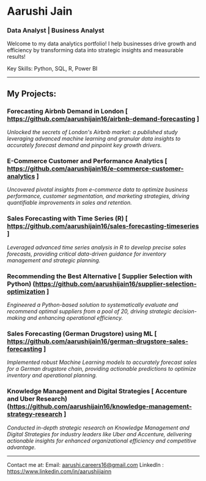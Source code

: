 # Aarushi Jain
### Data Analyst | Business Analyst 
Welcome to my data analytics portfolio! I help businesses drive growth and efficiency by transforming data into strategic insights and measurable results!

Key Skills: Python, SQL, R, Power BI 

------
## My Projects:
### Forecasting Airbnb Demand in London [ https://github.com/aarushijain16/airbnb-demand-forecasting ]
*Unlocked the secrets of London's Airbnb market: a published study leveraging advanced machine learning and granular data insights to accurately forecast demand and pinpoint key growth drivers.*

### E-Commerce Customer and Performance Analytics [ https://github.com/aarushijain16/e-commerce-customer-analytics ]
*Uncovered pivotal insights from e-commerce data to optimize business performance, customer segmentation, and marketing strategies, driving quantifiable improvements in sales and retention.*

### Sales Forecasting with Time Series (R) [ https://github.com/aarushijain16/sales-forecasting-timeseries ]
*Leveraged advanced time series analysis in R to develop precise sales forecasts, providing critical data-driven guidance for inventory management and strategic planning.*

### Recommending the Best Alternative [ Supplier Selection with Python) (https://github.com/aarushijain16/supplier-selection-optimization ]
*Engineered a Python-based solution to systematically evaluate and recommend optimal suppliers from a pool of 20, driving strategic decision-making and enhancing operational efficiency.*

### Sales Forecasting (German Drugstore) using ML [ https://github.com/aarushijain16/german-drugstore-sales-forecasting ]
*Implemented robust Machine Learning models to accurately forecast sales for a German drugstore chain, providing actionable predictions to optimize inventory and operational planning.*

### Knowledge Management and Digital Strategies [ Accenture and Uber Research) (https://github.com/aarushijain16/knowledge-management-strategy-research ]
*Conducted in-depth strategic research on Knowledge Management and Digital Strategies for industry leaders like Uber and Accenture, delivering actionable insights for enhanced organizational efficiency and competitive advantage.*


------
Contact me at:
Email: aarushi.careers16@gmail.com
LinkedIn : https://www.linkedin.com/in/aarushiijainn 

